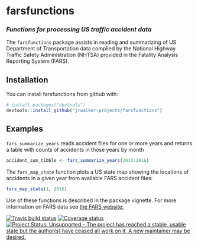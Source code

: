 # farsfunctions

### *Functions for processing US traffic accident data*
The `farsfunctions` package assists in reading and summarizing of US Department of Transportation data compiled by the National
Highway Traffic Safety Administration (NHTSA) provided in the Fatality Analysis Reporting System (FARS).

## Installation
You can install farsfunctions from github with:

``` r
# install.packages("devtools")
devtools::install_github("jrwalker-projects/farsfunctions")
```

## Examples

`fars_summarize_years` reads accident files for one or more years and returns a table with counts of accidents in those years by month
``` r
accident_sum_tibble <- fars_summarize_years(2015:2016)
```

The `fars_map_state` function plots a US state map showing the locations of accidents in a given year from available FARS
accident files:

``` r
fars_map_state(1, 2016)
```
Use of these functions is described in the package vignette.<cr>
For more information on FARS data see [the FARS website:](https://www.nhtsa.gov/research-data/fatality-analysis-reporting-system-fars)

[![Travis build status](https://travis-ci.org/jrwalker-projects/farsfunctions.svg?branch=master)](https://travis-ci.org/jrwalker-projects/farsfunctions)
[![Coverage status](https://codecov.io/gh/jrwalker-projects/farsfunctions/branch/master/graph/badge.svg)](https://codecov.io/github/jrwalker-projects/farsfunctions?branch=master)
[![Project Status: Unsupported – The project has reached a stable, usable state but the author(s) have ceased all work on it. A new maintainer may be desired.](http://www.repostatus.org/badges/latest/unsupported.svg)](http://www.repostatus.org/#unsupported)
